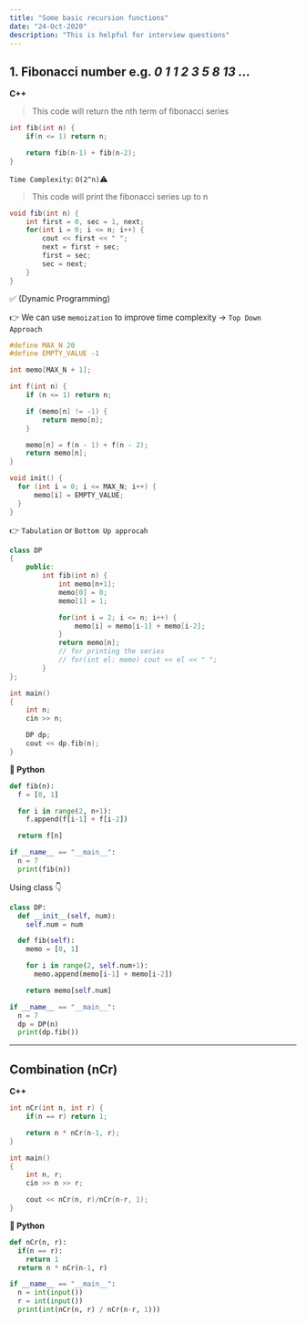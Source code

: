 ```yaml
---
title: "Some basic recursion functions"
date: "24-Oct-2020"
description: "This is helpful for interview questions"
---
```


## 1. Fibonacci number e.g. _0 1 1 2 3 5 8 13 ..._

**C++**

> This code will return the nth term of fibonacci series

```c++
int fib(int n) {
    if(n <= 1) return n;

    return fib(n-1) + fib(n-2);
}
```

`Time Complexity`: `O(2^n)`⚠

> This code will print the fibonacci series up to n

```c++
void fib(int n) {
    int first = 0, sec = 1, next;
    for(int i = 0; i <= n; i++) {
        cout << first << " ";
        next = first + sec;
        first = sec;
        sec = next;
    }
}
```

✅ (Dynamic Programming)

👉 We can use `memoization` to improve time complexity -> `Top Down Approach`

```c++
#define MAX_N 20
#define EMPTY_VALUE -1

int memo[MAX_N + 1];

int f(int n) {
    if (n <= 1) return n;

    if (memo[n] != -1) {
        return memo[n];
    }

    memo[n] = f(n - 1) + f(n - 2);
    return memo[n];
}

void init() {
  for (int i = 0; i <= MAX_N; i++) {
      memo[i] = EMPTY_VALUE;
  }
}
```

👉 `Tabulation` or `Bottom Up approcah`

```c++
class DP
{
    public:
        int fib(int n) {
            int memo[n+1];
            memo[0] = 0;
            memo[1] = 1;

            for(int i = 2; i <= n; i++) {
                memo[i] = memo[i-1] + memo[i-2];
            }
            return memo[n];
            // for printing the series
            // for(int el: memo) cout << el << " ";
        }
};

int main()
{
    int n;
    cin >> n;

    DP dp;
    cout << dp.fib(n);
}
```

**🐍 Python**

```py
def fib(n):
  f = [0, 1]

  for i in range(2, n+1):
    f.append(f[i-1] + f[i-2])

  return f[n]

if __name__ == "__main__":
  n = 7
  print(fib(n))
```

Using class 👇

```py
class DP:
  def __init__(self, num):
    self.num = num

  def fib(self):
    memo = [0, 1]

    for i in range(2, self.num+1):
      memo.append(memo[i-1] + memo[i-2])

    return memo[self.num]

if __name__ == "__main__":
  n = 7
  dp = DP(n)
  print(dp.fib())
```

---

## Combination (nCr)

**C++**

```c++
int nCr(int n, int r) {
    if(n == r) return 1;

    return n * nCr(n-1, r);
}

int main()
{
    int n, r;
    cin >> n >> r;

    cout << nCr(n, r)/nCr(n-r, 1);
}
```

**🐍 Python**

```py
def nCr(n, r):
  if(n == r):
    return 1
  return n * nCr(n-1, r)

if __name__ == "__main__":
  n = int(input())
  r = int(input())
  print(int(nCr(n, r) / nCr(n-r, 1)))
```
